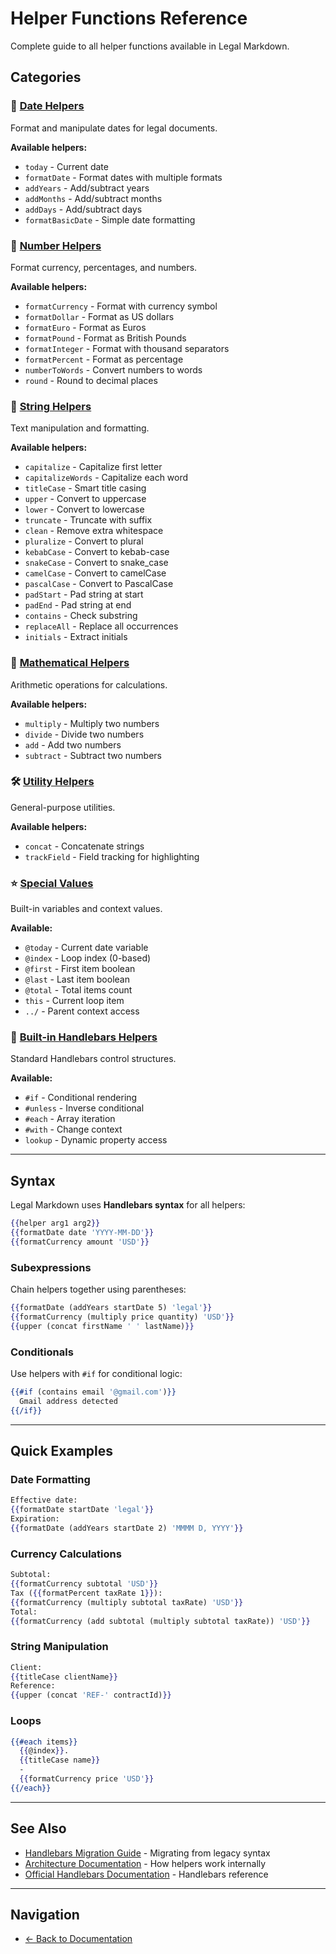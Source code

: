 # Helper Functions Reference

Complete guide to all helper functions available in Legal Markdown.

## Categories

### 📅 [Date Helpers](date-helpers.md)

Format and manipulate dates for legal documents.

**Available helpers:**

- `today` - Current date
- `formatDate` - Format dates with multiple formats
- `addYears` - Add/subtract years
- `addMonths` - Add/subtract months
- `addDays` - Add/subtract days
- `formatBasicDate` - Simple date formatting

### 🔢 [Number Helpers](number-helpers.md)

Format currency, percentages, and numbers.

**Available helpers:**

- `formatCurrency` - Format with currency symbol
- `formatDollar` - Format as US dollars
- `formatEuro` - Format as Euros
- `formatPound` - Format as British Pounds
- `formatInteger` - Format with thousand separators
- `formatPercent` - Format as percentage
- `numberToWords` - Convert numbers to words
- `round` - Round to decimal places

### 📝 [String Helpers](string-helpers.md)

Text manipulation and formatting.

**Available helpers:**

- `capitalize` - Capitalize first letter
- `capitalizeWords` - Capitalize each word
- `titleCase` - Smart title casing
- `upper` - Convert to uppercase
- `lower` - Convert to lowercase
- `truncate` - Truncate with suffix
- `clean` - Remove extra whitespace
- `pluralize` - Convert to plural
- `kebabCase` - Convert to kebab-case
- `snakeCase` - Convert to snake_case
- `camelCase` - Convert to camelCase
- `pascalCase` - Convert to PascalCase
- `padStart` - Pad string at start
- `padEnd` - Pad string at end
- `contains` - Check substring
- `replaceAll` - Replace all occurrences
- `initials` - Extract initials

### 🧮 [Mathematical Helpers](math-helpers.md)

Arithmetic operations for calculations.

**Available helpers:**

- `multiply` - Multiply two numbers
- `divide` - Divide two numbers
- `add` - Add two numbers
- `subtract` - Subtract two numbers

### 🛠️ [Utility Helpers](utility-helpers.md)

General-purpose utilities.

**Available helpers:**

- `concat` - Concatenate strings
- `trackField` - Field tracking for highlighting

### ⭐ [Special Values](special-values.md)

Built-in variables and context values.

**Available:**

- `@today` - Current date variable
- `@index` - Loop index (0-based)
- `@first` - First item boolean
- `@last` - Last item boolean
- `@total` - Total items count
- `this` - Current loop item
- `../` - Parent context access

### 🔧 [Built-in Handlebars Helpers](handlebars-builtins.md)

Standard Handlebars control structures.

**Available:**

- `#if` - Conditional rendering
- `#unless` - Inverse conditional
- `#each` - Array iteration
- `#with` - Change context
- `lookup` - Dynamic property access

---

## Syntax

Legal Markdown uses **Handlebars syntax** for all helpers:

```handlebars
{{helper arg1 arg2}}
{{formatDate date 'YYYY-MM-DD'}}
{{formatCurrency amount 'USD'}}
```

### Subexpressions

Chain helpers together using parentheses:

```handlebars
{{formatDate (addYears startDate 5) 'legal'}}
{{formatCurrency (multiply price quantity) 'USD'}}
{{upper (concat firstName ' ' lastName)}}
```

### Conditionals

Use helpers with `#if` for conditional logic:

```handlebars
{{#if (contains email '@gmail.com')}}
  Gmail address detected
{{/if}}
```

---

## Quick Examples

### Date Formatting

```handlebars
Effective date:
{{formatDate startDate 'legal'}}
Expiration:
{{formatDate (addYears startDate 2) 'MMMM D, YYYY'}}
```

### Currency Calculations

```handlebars
Subtotal:
{{formatCurrency subtotal 'USD'}}
Tax ({{formatPercent taxRate 1}}):
{{formatCurrency (multiply subtotal taxRate) 'USD'}}
Total:
{{formatCurrency (add subtotal (multiply subtotal taxRate)) 'USD'}}
```

### String Manipulation

```handlebars
Client:
{{titleCase clientName}}
Reference:
{{upper (concat 'REF-' contractId)}}
```

### Loops

```handlebars
{{#each items}}
  {{@index}}.
  {{titleCase name}}
  -
  {{formatCurrency price 'USD'}}
{{/each}}
```

---

## See Also

- [Handlebars Migration Guide](../handlebars-migration.md) - Migrating from
  legacy syntax
- [Architecture Documentation](../architecture/) - How helpers work internally
- [Official Handlebars Documentation](https://handlebarsjs.com/) - Handlebars
  reference

---

## Navigation

- [← Back to Documentation](../README.md)
